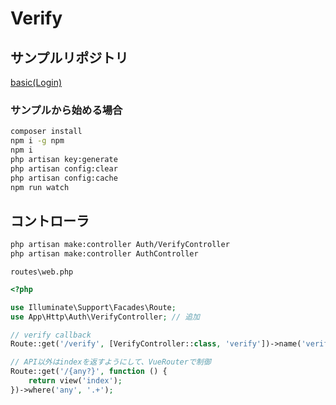 # Verify

## サンプルリポジトリ

[basic(Login)](https://github.com/kohx/sanctom-auth/releases/tag/v1.0.1)  

### サンプルから始める場合

```bash
composer install
npm i -g npm
npm i
php artisan key:generate
php artisan config:clear
php artisan config:cache
npm run watch
```

## コントローラ

```bash
php artisan make:controller Auth/VerifyController
php artisan make:controller AuthController
```

`routes\web.php`
```php
<?php

use Illuminate\Support\Facades\Route;
use App\Http\Auth\VerifyController; // 追加

// verify callback
Route::get('/verify', [VerifyController::class, 'verify'])->name('verify'); // 追加

// API以外はindexを返すようにして、VueRouterで制御
Route::get('/{any?}', function () {
    return view('index');
})->where('any', '.+');
```
